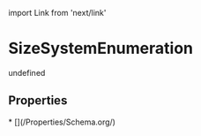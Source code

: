 import Link from 'next/link'
# SizeSystemEnumeration

undefined

## Properties

<Grid>
* [](/Properties/Schema.org/)

</Grid>

